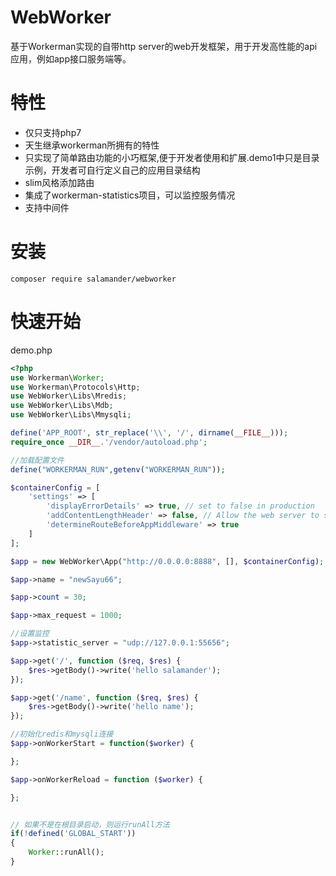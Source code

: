 WebWorker
========

基于Workerman实现的自带http server的web开发框架，用于开发高性能的api应用，例如app接口服务端等。 


特性
========
* 仅只支持php7
* 天生继承workerman所拥有的特性
* 只实现了简单路由功能的小巧框架,便于开发者使用和扩展.demo1中只是目录示例，开发者可自行定义自己的应用目录结构
* slim风格添加路由
* 集成了workerman-statistics项目，可以监控服务情况
* 支持中间件

安装
========

```
composer require salamander/webworker
```

快速开始
======
demo.php
```php
<?php
use Workerman\Worker;
use Workerman\Protocols\Http;
use WebWorker\Libs\Mredis;
use WebWorker\Libs\Mdb;
use WebWorker\Libs\Mmysqli;

define('APP_ROOT', str_replace('\\', '/', dirname(__FILE__)));
require_once __DIR__.'/vendor/autoload.php';

//加载配置文件
define("WORKERMAN_RUN",getenv("WORKERMAN_RUN"));

$containerConfig = [
    'settings' => [
        'displayErrorDetails' => true, // set to false in production
        'addContentLengthHeader' => false, // Allow the web server to send the content-length header,
        'determineRouteBeforeAppMiddleware' => true
    ]
];

$app = new WebWorker\App("http://0.0.0.0:8888", [], $containerConfig);

$app->name = "newSayu66";

$app->count = 30;

$app->max_request = 1000;

//设置监控
$app->statistic_server = "udp://127.0.0.1:55656";

$app->get('/', function ($req, $res) {
    $res->getBody()->write('hello salamander');
});

$app->get('/name', function ($req, $res) {
    $res->getBody()->write('hello name');
});

//初始化redis和mysqli连接
$app->onWorkerStart = function($worker) {

};

$app->onWorkerReload = function ($worker) {

};


// 如果不是在根目录启动，则运行runAll方法
if(!defined('GLOBAL_START'))
{
    Worker::runAll();
}
```